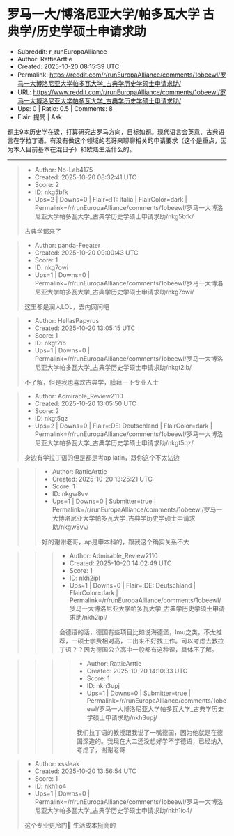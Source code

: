 # 罗马一大/博洛尼亚大学/帕多瓦大学  古典学/历史学硕士申请求助

- Subreddit: r_runEuropaAlliance
- Author: RattieArttie
- Created: 2025-10-20 08:15:39 UTC
- Permalink: https://reddit.com/r/runEuropaAlliance/comments/1obeewl/罗马一大博洛尼亚大学帕多瓦大学_古典学历史学硕士申请求助/
- URL: https://www.reddit.com/r/runEuropaAlliance/comments/1obeewl/罗马一大博洛尼亚大学帕多瓦大学_古典学历史学硕士申请求助/
- Ups: 0 | Ratio: 0.5 | Comments: 8
- Flair: 提問 | Ask


题主9本历史学在读，打算研究古罗马方向，目标如题。现代语言会英意、古典语言在学拉丁语。有没有做这个领域的老哥来聊聊相关的申请要求（这个是重点，因为本人目前基本在混日子）和欧陆生活什么的。


---

> - Author: No-Lab4175
> - Created: 2025-10-20 08:32:41 UTC
> - Score: 2
> - ID: nkg5bfk
> - Ups=2 | Downs=0 | Flair=:IT: Italia | FlairColor=dark | Permalink=/r/runEuropaAlliance/comments/1obeewl/罗马一大博洛尼亚大学帕多瓦大学_古典学历史学硕士申请求助/nkg5bfk/
>
> 古典学都来了

> - Author: panda-Feeater
> - Created: 2025-10-20 09:00:43 UTC
> - Score: 1
> - ID: nkg7owi
> - Ups=1 | Downs=0 | Permalink=/r/runEuropaAlliance/comments/1obeewl/罗马一大博洛尼亚大学帕多瓦大学_古典学历史学硕士申请求助/nkg7owi/
>
> 这里都是润人LOL，去内网问吧

> - Author: HellasPapyrus
> - Created: 2025-10-20 13:05:15 UTC
> - Score: 1
> - ID: nkgt2ib
> - Ups=1 | Downs=0 | Permalink=/r/runEuropaAlliance/comments/1obeewl/罗马一大博洛尼亚大学帕多瓦大学_古典学历史学硕士申请求助/nkgt2ib/
>
> 不了解，但是我也喜欢古典学，膜拜一下专业人士

> - Author: Admirable_Review2110
> - Created: 2025-10-20 13:05:50 UTC
> - Score: 2
> - ID: nkgt5qz
> - Ups=2 | Downs=0 | Flair=:DE: Deutschland | FlairColor=dark | Permalink=/r/runEuropaAlliance/comments/1obeewl/罗马一大博洛尼亚大学帕多瓦大学_古典学历史学硕士申请求助/nkgt5qz/
>
> 身边有学拉丁语的但是都是考ap latin，跟你这个不太沾边

>> - Author: RattieArttie
>> - Created: 2025-10-20 13:25:21 UTC
>> - Score: 1
>> - ID: nkgw8vv
>> - Ups=1 | Downs=0 | Submitter=true | Permalink=/r/runEuropaAlliance/comments/1obeewl/罗马一大博洛尼亚大学帕多瓦大学_古典学历史学硕士申请求助/nkgw8vv/
>>
>> 好的谢谢老哥，ap是申本科的，跟我这个确实关系不大

>>> - Author: Admirable_Review2110
>>> - Created: 2025-10-20 14:02:49 UTC
>>> - Score: 1
>>> - ID: nkh2ipl
>>> - Ups=1 | Downs=0 | Flair=:DE: Deutschland | FlairColor=dark | Permalink=/r/runEuropaAlliance/comments/1obeewl/罗马一大博洛尼亚大学帕多瓦大学_古典学历史学硕士申请求助/nkh2ipl/
>>>
>>> 会德语的话，德国有些项目比如说海德堡，lmu之类。不太推荐，一硕士学费相对高，二出来不好找工作。可以考虑去教拉丁语？？因为德国公立高中一般都有这种课，具体不了解。

>>>> - Author: RattieArttie
>>>> - Created: 2025-10-20 14:10:33 UTC
>>>> - Score: 1
>>>> - ID: nkh3upj
>>>> - Ups=1 | Downs=0 | Submitter=true | Permalink=/r/runEuropaAlliance/comments/1obeewl/罗马一大博洛尼亚大学帕多瓦大学_古典学历史学硕士申请求助/nkh3upj/
>>>>
>>>> 我们拉丁语的教授跟我说了一嘴德国，因为他就是在德国深造的。我现在大二还没想好学不学德语，已经纳入考虑了，谢谢老哥

> - Author: xssleak
> - Created: 2025-10-20 13:56:54 UTC
> - Score: 1
> - ID: nkh1io4
> - Ups=1 | Downs=0 | Permalink=/r/runEuropaAlliance/comments/1obeewl/罗马一大博洛尼亚大学帕多瓦大学_古典学历史学硕士申请求助/nkh1io4/
>
> 这个专业更冷门🤣 生活成本挺高的
